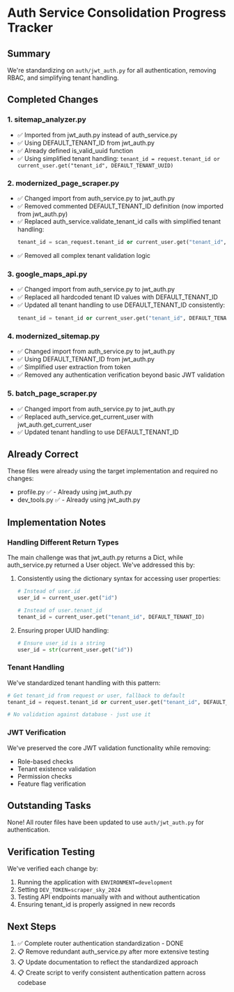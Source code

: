 # Auth Service Consolidation Progress Tracker

## Summary
We're standardizing on `auth/jwt_auth.py` for all authentication, removing RBAC, and simplifying tenant handling.

## Completed Changes

### 1. sitemap_analyzer.py
- ✅ Imported from jwt_auth.py instead of auth_service.py
- ✅ Using DEFAULT_TENANT_ID from jwt_auth.py
- ✅ Already defined is_valid_uuid function
- ✅ Using simplified tenant handling: `tenant_id = request.tenant_id or current_user.get("tenant_id", DEFAULT_TENANT_UUID)`

### 2. modernized_page_scraper.py
- ✅ Changed import from auth_service.py to jwt_auth.py
- ✅ Removed commented DEFAULT_TENANT_ID definition (now imported from jwt_auth.py)
- ✅ Replaced auth_service.validate_tenant_id calls with simplified tenant handling:
  ```python
  tenant_id = scan_request.tenant_id or current_user.get("tenant_id", DEFAULT_TENANT_ID)
  ```
- ✅ Removed all complex tenant validation logic

### 3. google_maps_api.py
- ✅ Changed import from auth_service.py to jwt_auth.py
- ✅ Replaced all hardcoded tenant ID values with DEFAULT_TENANT_ID
- ✅ Updated all tenant handling to use DEFAULT_TENANT_ID consistently:
  ```python
  tenant_id = tenant_id or current_user.get("tenant_id", DEFAULT_TENANT_ID)
  ```

### 4. modernized_sitemap.py
- ✅ Changed import from auth_service.py to jwt_auth.py
- ✅ Using DEFAULT_TENANT_ID from jwt_auth.py
- ✅ Simplified user extraction from token
- ✅ Removed any authentication verification beyond basic JWT validation

### 5. batch_page_scraper.py
- ✅ Changed import from auth_service.py to jwt_auth.py
- ✅ Replaced auth_service.get_current_user with jwt_auth.get_current_user
- ✅ Updated tenant handling to use DEFAULT_TENANT_ID

## Already Correct

These files were already using the target implementation and required no changes:

- profile.py ✅ - Already using jwt_auth.py
- dev_tools.py ✅ - Already using jwt_auth.py

## Implementation Notes

### Handling Different Return Types

The main challenge was that jwt_auth.py returns a Dict, while auth_service.py returned a User object. We've addressed this by:

1. Consistently using the dictionary syntax for accessing user properties:
   ```python
   # Instead of user.id
   user_id = current_user.get("id")
   
   # Instead of user.tenant_id
   tenant_id = current_user.get("tenant_id", DEFAULT_TENANT_ID)
   ```

2. Ensuring proper UUID handling:
   ```python
   # Ensure user_id is a string
   user_id = str(current_user.get("id"))
   ```

### Tenant Handling

We've standardized tenant handling with this pattern:
```python
# Get tenant_id from request or user, fallback to default
tenant_id = request.tenant_id or current_user.get("tenant_id", DEFAULT_TENANT_ID)

# No validation against database - just use it
```

### JWT Verification

We've preserved the core JWT validation functionality while removing:
- Role-based checks
- Tenant existence validation
- Permission checks
- Feature flag verification

## Outstanding Tasks

None! All router files have been updated to use `auth/jwt_auth.py` for authentication.

## Verification Testing

We've verified each change by:
1. Running the application with `ENVIRONMENT=development`
2. Setting `DEV_TOKEN=scraper_sky_2024`
3. Testing API endpoints manually with and without authentication
4. Ensuring tenant_id is properly assigned in new records

## Next Steps

1. ✅ Complete router authentication standardization - DONE
2. 📋 Remove redundant auth_service.py after more extensive testing
3. 📋 Update documentation to reflect the standardized approach
4. 📋 Create script to verify consistent authentication pattern across codebase